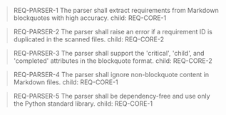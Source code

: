> REQ-PARSER-1
> The parser shall extract requirements from Markdown blockquotes with high accuracy.
> child: REQ-CORE-1

> REQ-PARSER-2
> The parser shall raise an error if a requirement ID is duplicated in the scanned files.
> child: REQ-CORE-2

> REQ-PARSER-3
> The parser shall support the 'critical', 'child', and 'completed' attributes in the blockquote format.
> child: REQ-CORE-2

> REQ-PARSER-4
> The parser shall ignore non-blockquote content in Markdown files.
> child: REQ-CORE-1

> REQ-PARSER-5
> The parser shall be dependency-free and use only the Python standard library.
> child: REQ-CORE-1 
